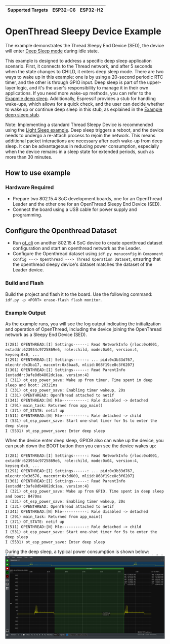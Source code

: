 | Supported Targets | ESP32-C6 | ESP32-H2 |
| ----------------- | -------- | -------- |

# OpenThread Sleepy Device Example

The example demonstrates the Thread Sleepy End Device (SED), the device will enter [Deep Sleep mode](https://docs.espressif.com/projects/esp-idf/en/latest/esp32c6/api-reference/system/sleep_modes.html#sleep-modes) during idle state.

This example is designed to address a specific deep sleep application scenario. First, it connects to the Thread network, and after 5 seconds when the state changes to CHILD, it enters deep sleep mode. There are two ways to wake up in this example: one is by using a 20-second periodic RTC timer, and the other is through GPIO input. Deep sleep is part of the upper-layer logic, and it's the user's responsibility to manage it in their own applications. If you need more wake-up methods, you can refer to the [Exapmle deep sleep](../../../system/deep_sleep/). Additionally, Espressif provides a stub for handling wake-ups, which allows for a quick check, and the user can decide whether to wake up or continue deep sleep in this stub, as explained in the [Example deep sleep stub](../../../system/deep_sleep_wake_stub).

Note: Implementing a standard Thread Sleepy Device is recommended using the [Light Sleep example](../light_sleep). Deep sleep triggers a reboot, and the device needs to undergo a re-attach process to rejoin the network. This means additional packet interactions are necessary after each wake-up from deep sleep. It can be advantageous in reducing power consumption, especially when the device remains in a sleep state for extended periods, such as more than 30 minutes.
## How to use example

### Hardware Required

* Prepare two 802.15.4 SoC development boards, one for an OpenThread Leader and the other one for an OpenThread Sleepy End Device (SED).
* Connect the board using a USB cable for power supply and programming.

## Configure the Openthread Dataset

* Run [ot_cli](../../ot_cli/) on another 802.15.4 SoC device to create openthread dataset configuration and start an openthread network as the Leader.
* Configure the Openthread dataset using `idf.py menuconfig` in `Component config ---> Openthread ---> Thread Operation Dataset`, ensuring that the openthread sleepy device's dataset matches the dataset of the Leader device.

### Build and Flash

Build the project and flash it to the board. Use the following command: `idf.py -p <PORT> erase-flash flash monitor`.

### Example Output

As the example runs, you will see the log output indicating the initialization and operation of OpenThread, including the device joining the OpenThread network as a Sleepy End Device (SED).

```
I(281) OPENTHREAD:[I] Settings------: Read NetworkInfo {rloc:0x4001, extaddr:623954c9725869e6, role:child, mode:0x04, version:4, keyseq:0x0, ...
I(291) OPENTHREAD:[I] Settings------: ... pid:0x3b33d767, mlecntr:0x3ba17, maccntr:0x3baa8, mliid:868f19ce8c3f6207}
I(301) OPENTHREAD:[I] Settings------: Read ParentInfo {extaddr:3afe8db4802dc1aa, version:4}
I (311) ot_esp_power_save: Wake up from timer. Time spent in deep sleep and boot: 20321ms
I (331) ot_esp_power_save: Enabling timer wakeup, 20s
I (331) OPENTHREAD: OpenThread attached to netif
I(341) OPENTHREAD:[N] Mle-----------: Role disabled -> detached
I (291) main_task: Returned from app_main()
I (371) OT_STATE: netif up
I(511) OPENTHREAD:[N] Mle-----------: Role detached -> child
I (531) ot_esp_power_save: Start one-shot timer for 5s to enter the deep sleep
I (5531) ot_esp_power_save: Enter deep sleep
```

When the device enter deep sleep, GPIO9 also can wake up the device, you can push down the BOOT button then you can see the device wakes up:

```
I(281) OPENTHREAD:[I] Settings------: Read NetworkInfo {rloc:0x4001, extaddr:623954c9725869e6, role:child, mode:0x04, version:4, keyseq:0x0, ...
I(291) OPENTHREAD:[I] Settings------: ... pid:0x3b33d767, mlecntr:0x3d576, maccntr:0x3d609, mliid:868f19ce8c3f6207}
I(301) OPENTHREAD:[I] Settings------: Read ParentInfo {extaddr:3afe8db4802dc1aa, version:4}
I (321) ot_esp_power_save: Wake up from GPIO. Time spent in deep sleep and boot: 8470ms
I (331) ot_esp_power_save: Enabling timer wakeup, 20s
I (331) OPENTHREAD: OpenThread attached to netif
I(341) OPENTHREAD:[N] Mle-----------: Role disabled -> detached
I (291) main_task: Returned from app_main()
I (371) OT_STATE: netif up
I(511) OPENTHREAD:[N] Mle-----------: Role detached -> child
I (531) ot_esp_power_save: Start one-shot timer for 5s to enter the deep sleep
I (5531) ot_esp_power_save: Enter deep sleep
```

During the deep sleep, a typical power consumption is shown below:
![H2-deep-sleep-power-consumption](image/H2-deep-sleep-power-consumption.png)
